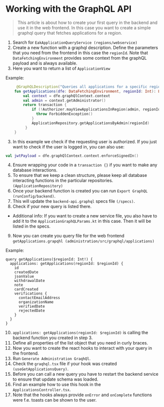 # Working with the GraphQL API

> This article is about how to create your first query in the backend and use it in the web frontend.
> In this case you want to create a simple graphql query that fetches applications for a region.

1. Search for `EakApplicationQueryService (regions/webservice)`
2. Create a new function with a graphql description. Define the parameters that you need from the frontend in this case the `regionId`. Note that `DataFetchingEnvironment` provides some context from the graphQL payload and is always available.
3. Here you want to return a list of `ApplicationView`

Example:
```kotlin
     @GraphQLDescription("Queries all applications for a specific region")
    fun getApplications(dfe: DataFetchingEnvironment, regionId: Int): List<ApplicationView> {
        val context = dfe.graphQlContext.context
        val admin = context.getAdministrator()
        return transaction {
            if (!Authorizer.mayViewApplicationsInRegion(admin, regionId)) {
              throw ForbiddenException()
            }
            ApplicationRepository.getApplicationsByAdmin(regionId)
         }
    }

```
3. In this example we check if the requesting user is authorized. If you just want to check if the user is logged in, you can also use:
```kotlin
val jwtPayload = dfe.graphQlContext.context.enforceSignedIn()
```
4. Ensure wrapping your code in a `transaction {}` if you want to make any database interactions.
5. To ensure that we keep a clean structure, please keep all database interacting functions in the particular repositories. `(ApplicationRepository)`
6. Once your backend function is created you can run `Export GraphQL (runConfig/backend)`.
7. This will update the `backend-api.graphql` specs file `(/specs)`.
8. Check if your new query is listed there.
- Additional info: If you want to create a new service file, you also have to add it to the `ApplicationGraphQLParams.kt` in this case. Then it will be listed in the specs.
9. Now you can create you query file for the web frontend `getApplications.grapqhl (administration/src/graphql/applications)`

Example:
```
query getApplications($regionId: Int!) {
  applications: getApplications(regionId: $regionId) {
    id
    createdDate
    jsonValue
    withdrawalDate
    note
    cardCreated
    verifications {
      contactEmailAddress
      organizationName
      verifiedDate
      rejectedDate
    }
  }
}
```
10. `applications: getApplications(regionId: $regionId)` is calling the backend function you created in step 3.
11. Define all properties of the list object that you need in curly braces.
12. Now you want to create the react hooks to interact with your query in the frontend.
13. Run `Generate Administration GraqhQl`.
14. Check the `graqhql.tsx` file if your hook was created `(useGetApplicationsQuery)`.
15. Before you can call a new query you have to restart the backend service to ensure that update schema was loaded.
16. Find an example how to use this hook in the `ApplicationsController.tsx`.
16. Note that the hooks always provide `onError` and `onComplete` functions were f.e. toasts can be shown to the user.
